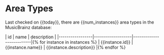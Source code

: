 Area Types
==========

Last checked on {{today}}, there are {{num_instances}} area types in the MusicBrainz database:

| id              | name              |  description             |
|-----------------|-------------------|--------------------------|{% for instance in instances %}
| {{instance.id}} | {{instance.name}} | {{instance.description}} |{% endfor %}
